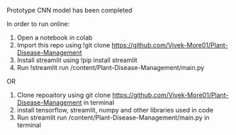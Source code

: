 Prototype CNN model has been completed

In order to run online:
1. Open a notebook in colab
2. Import this repo using !git clone https://github.com/Vivek-More01/Plant-Disease-Management
3. Install streamlit using !pip install streamlit
4. Run !streamlit run /content/Plant-Disease-Management/main.py


OR
1. Clone repoaitory using git clone https://github.com/Vivek-More01/Plant-Disease-Management in terminal
2. install tensorflow, streamlit, numpy and other libraries used in code
3. Run streamlit run /content/Plant-Disease-Management/main.py in terminal
